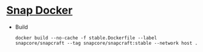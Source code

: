 # [Snap Docker](https://github.com/snapcore/snapcraft/tree/master/docker)

* Build
  ```
  docker build --no-cache -f stable.Dockerfile --label snapcore/snapcraft --tag snapcore/snapcraft:stable --network host .
  ```

